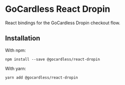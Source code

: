 # GoCardless React Dropin

React bindings for the GoCardless Dropin checkout flow.

## Installation

With npm:

```console
npm install --save @gocardless/react-dropin
```

With yarn:

```console
yarn add @gocardless/react-dropin
```
